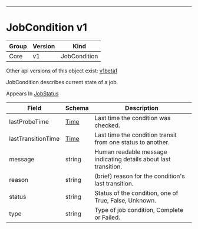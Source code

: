 

-----------
# JobCondition v1



Group        | Version     | Kind
------------ | ---------- | -----------
Core | v1 | JobCondition




<aside class="notice">Other api versions of this object exist: <a href="#jobcondition-v1beta1">v1beta1</a> </aside>


JobCondition describes current state of a job.

<aside class="notice">
Appears In <a href="#jobstatus-v1">JobStatus</a> </aside>

Field        | Schema     | Description
------------ | ---------- | -----------
lastProbeTime | [Time](#time-unversioned) | Last time the condition was checked.
lastTransitionTime | [Time](#time-unversioned) | Last time the condition transit from one status to another.
message | string | Human readable message indicating details about last transition.
reason | string | (brief) reason for the condition's last transition.
status | string | Status of the condition, one of True, False, Unknown.
type | string | Type of job condition, Complete or Failed.






